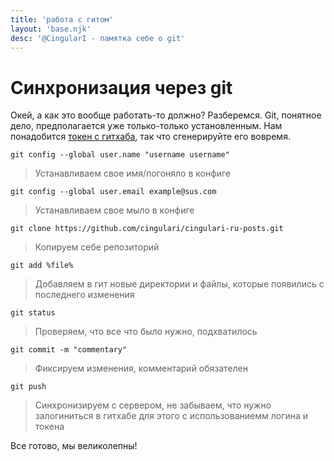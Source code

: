 ```yaml
---
title: 'работа с гитом'
layout: 'base.njk'
desc: '@CingularI - памятка себе о git'
---
```


# Синхронизация через git

Окей, а как это вообще работать-то должно? Разберемся. Git, понятное дело, предполагается уже только-только установленным. Нам понадобится [токен с гитхаба](https://github.com/settings/personal-access-tokens), так что сгенерируйте его вовремя.

`git config --global user.name "username username"`
>Устанавливаем свое имя/погоняло в конфиге

`git config --global user.email example@sus.com`
>Устанавливаем свое мыло в конфиге

`git clone https://github.com/cingulari/cingulari-ru-posts.git`
>Копируем себе репозиторий

`git add %file%`
>Добавляем в гит новые директории и файлы, которые появились с последнего изменения

`git status`
>Проверяем, что все что было нужно, подхватилось

`git commit -m "commentary"`
>Фиксируем изменения, комментарий обязателен

`git push`
>Синхронизируем с сервером, не забываем, что нужно залогиниться в гитхабе для этого с использованиемм логина и токена

Все готово, мы великолепны!
